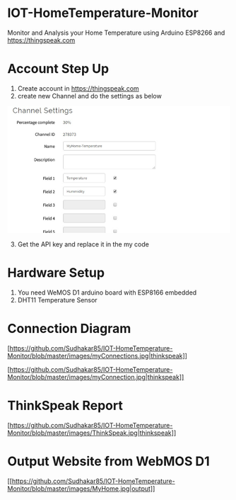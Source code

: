 # IOT-HomeTemperature-Monitor
Monitor and Analysis your Home Temperature using Arduino ESP8266 and https://thingspeak.com


# Account Step Up

1. Create account in https://thingspeak.com
2. create new Channel and do the settings as below

![ScreenShot](https://github.com/Sudhakar85/IOT-HomeTemperature-Monitor/blob/master/images/ChannelSettings.jpg)

3. Get the API key and replace it in the my code

# Hardware Setup

1. You need WeMOS D1 arduino board with ESP8166 embedded 
2. DHT11 Temperature Sensor

# Connection Diagram

[https://github.com/Sudhakar85/IOT-HomeTemperature-Monitor/blob/master/images/myConnections.jpg|thinkspeak]]

[https://github.com/Sudhakar85/IOT-HomeTemperature-Monitor/blob/master/images/myConnection.jpg|thinkspeak]]

# ThinkSpeak Report

[https://github.com/Sudhakar85/IOT-HomeTemperature-Monitor/blob/master/images/ThinkSpeak.jpg|thinkspeak]]

# Output Website from WebMOS D1

[[https://github.com/Sudhakar85/IOT-HomeTemperature-Monitor/blob/master/images/MyHome.jpg|output]]
